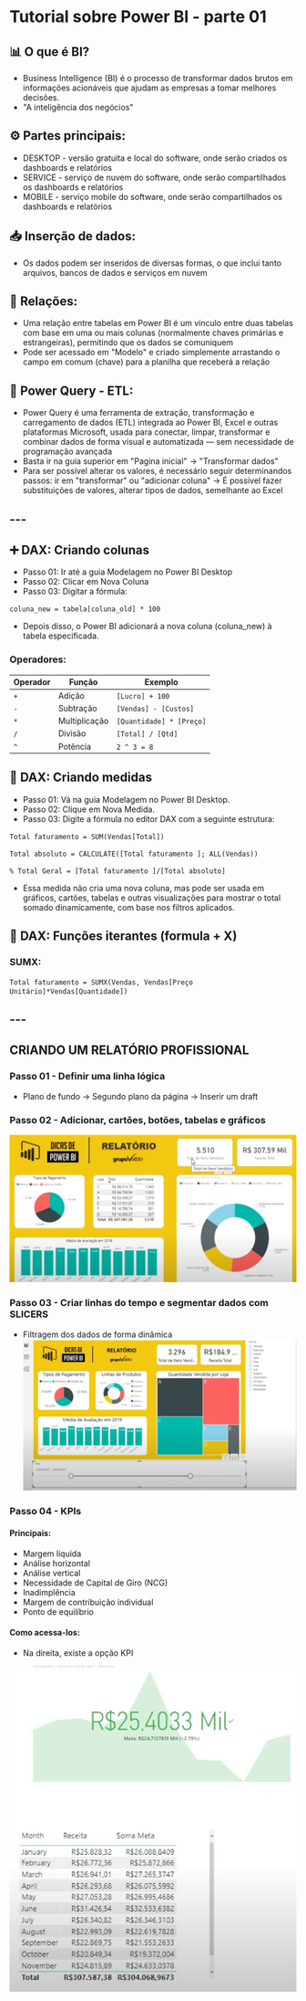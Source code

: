 # Tutorial sobre Power BI - parte 01
## 📊 O que é BI?
- Business Intelligence (BI) é o processo de transformar dados brutos em informações acionáveis que ajudam as empresas a tomar melhores decisões.
- "A inteligência dos negócios"

## ⚙️ Partes principais:
- DESKTOP - versão gratuita e local do software, onde serão criados os dashboards e relatórios
- SERVICE - serviço de nuvem do software, onde serão compartilhados os dashboards e relatórios
- MOBILE - serviço mobile do software, onde serão compartilhados os dashboards e relatórios

## 📥 Inserção de dados:
- Os dados podem ser inseridos de diversas formas, o que inclui tanto arquivos, bancos de dados e serviços em nuvem

## 🔗 Relações:
- Uma relação entre tabelas em Power BI é um vínculo entre duas tabelas com base em uma ou mais colunas (normalmente chaves primárias e estrangeiras), permitindo que os dados se comuniquem
- Pode ser acessado em "Modelo" e criado simplemente arrastando o campo em comum (chave) para a planilha que receberá a relação

## 🔄 Power Query - ETL:
- Power Query é uma ferramenta de extração, transformação e carregamento de dados (ETL) integrada ao Power BI, Excel e outras plataformas Microsoft, usada para conectar, limpar, transformar e combinar dados de forma visual e automatizada — sem necessidade de programação avançada
- Basta ir na guia superior em "Pagina inicial" -> "Transformar dados"
- Para ser possível alterar os valores, é necessário seguir determinandos passos: ir em "transformar" ou "adicionar coluna" -> É possível fazer substituições de valores, alterar tipos de dados, semelhante ao Excel

## ---

## ➕ DAX: Criando colunas
- Passo 01: Ir até a guia Modelagem no Power BI Desktop
- Passo 02: Clicar em Nova Coluna
- Passo 03: Digitar a fórmula:
```
coluna_new = tabela[coluna_old] * 100
```
- Depois disso, o Power BI adicionará a nova coluna (coluna_new) à tabela especificada.

### Operadores:
| Operador | Função         | Exemplo                   |
|----------|----------------|---------------------------|
| `+`      | Adição         | `[Lucro] + 100`           |
| `-`      | Subtração      | `[Vendas] - [Custos]`     |
| `*`      | Multiplicação  | `[Quantidade] * [Preço]`  |
| `/`      | Divisão        | `[Total] / [Qtd]`         |
| `^`      | Potência       | `2 ^ 3 = 8`               |

## 🧮 DAX: Criando medidas
- Passo 01: Vá na guia Modelagem no Power BI Desktop.
- Passo 02: Clique em Nova Medida.
- Passo 03: Digite a fórmula no editor DAX com a seguinte estrutura:
```
Total faturamento = SUM(Vendas[Total])
```
```
Total absoluto = CALCULATE([Total faturamento ]; ALL(Vendas))
```
```
% Total Geral = [Total faturamento ]/[Total absoluto]
```
- Essa medida não cria uma nova coluna, mas pode ser usada em gráficos, cartões, tabelas e outras visualizações para mostrar o total somado dinamicamente, com base nos filtros aplicados.

## 🔁 DAX: Funções iterantes (formula + X)
### SUMX:
```
Total faturamento = SUMX(Vendas, Vendas[Preço Unitário]*Vendas[Quantidade])
```


## ---

## CRIANDO UM RELATÓRIO PROFISSIONAL
### Passo 01 - Definir uma linha lógica
- Plano de fundo -> Segundo plano da página -> Inserir um draft

### Passo 02 - Adicionar, cartões, botões, tabelas e gráficos
![Modelo-pt1](imagens/image-01.png)

### Passo 03 - Criar linhas do tempo e segmentar dados com SLICERS
- Filtragem dos dados de forma dinâmica
![Modelo-pt2](imagens/image-02.png)

### Passo 04 - KPIs
#### Principais:
 - Margem líquida
 - Análise horizontal
 - Análise vertical
 - Necessidade de Capital de Giro (NCG)
 - Inadimplência
 - Margem de contribuição individual
 - Ponto de equilíbrio

 #### Como acessa-los:
 - Na direita, existe a opção KPI
 
 ![KPI](imagens/image-03.png)

